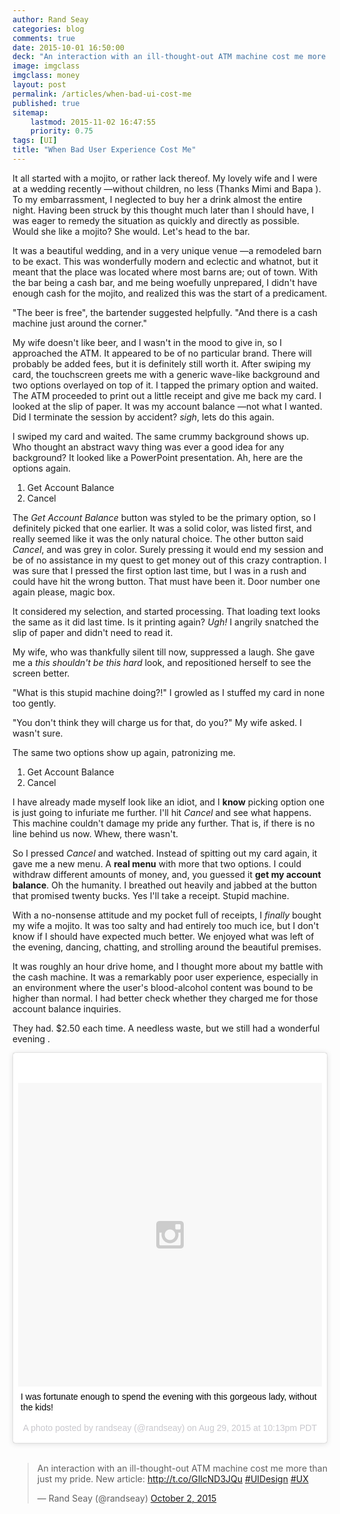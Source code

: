 ```yaml
---
author: Rand Seay
categories: blog
comments: true
date: 2015-10-01 16:50:00
deck: "An interaction with an ill-thought-out ATM machine cost me more than just my pride and composure."
image: imgclass
imgclass: money
layout: post
permalink: /articles/when-bad-ui-cost-me
published: true
sitemap:
    lastmod: 2015-11-02 16:47:55
    priority: 0.75
tags: [UI]
title: "When Bad User Experience Cost Me"
---
```


It all started with a mojito, or rather lack thereof. My lovely wife and I were at a wedding recently &mdash;without children, no less (Thanks Mimi and Bapa <i class='fa fa-smile-o'></i>). To my embarrassment, I neglected to buy her a drink almost the entire night<!--more-->. Having been struck by this thought much later than I should have, I was eager to remedy the situation as quickly and directly as possible. Would she like a mojito? She would. Let's head to the bar.

It was a beautiful wedding, and in a very unique venue &mdash;a remodeled barn to be exact. This was wonderfully modern and eclectic and whatnot, but it meant that the place was located where most barns are; out of town. With the bar being a cash bar, and me being woefully unprepared, I didn't have enough cash for the mojito, and realized this was the start of a predicament.

"The beer is free", the bartender suggested helpfully. "And there is a cash machine just around the corner."

My wife doesn't like beer, and I wasn't in the mood to give in, so I approached the ATM. It appeared to be of no particular brand. There will probably be added fees, but it is definitely still worth it. After swiping my card, the touchscreen greets me with a generic wave-like background and two options overlayed on top of it. I tapped the primary option and waited. The ATM proceeded to print out a little receipt and give me back my card. I looked at the slip of paper. It was my account balance &mdash;not what I wanted. Did I terminate the session by accident? *sigh*, lets do this again.

I swiped my card and waited. The same crummy background shows up. Who thought an abstract wavy thing was ever a good idea for any background? It looked like a PowerPoint presentation.  Ah, here are the options again.

1. Get Account Balance
1. Cancel

The *Get Account Balance* button was styled to be the primary option, so I definitely picked that one earlier. It was a solid color, was listed first, and really seemed like it was the only natural choice. The other button said *Cancel*, and was grey in color. Surely pressing it would end my session and be of no assistance in my quest to get money out of this crazy contraption. I was sure that I pressed the first option last time, but I was in a rush and could have hit the wrong button. That must have been it. Door number one again please, magic box.

It considered my selection, and started processing. That loading text looks the same as it did last time. Is it printing again? *Ugh!* I angrily snatched the slip of paper and didn't need to read it.

My wife, who was thankfully silent till now, suppressed a laugh. She gave me a *this shouldn't be this hard* look, and repositioned herself to see the screen better.

"What is this stupid machine doing?!" I growled as I stuffed my card in none too gently.

"You don't think they will charge us for that, do you?" My wife asked. I wasn't sure.

The same two options show up again, patronizing me.

1. Get Account Balance
1. Cancel

I have already made myself look like an idiot, and I **know** picking option one is just going to infuriate me further. I'll hit *Cancel* and see what happens. This machine couldn't damage my pride any further. That is, if there is no line behind us now. Whew, there wasn't.

So I pressed *Cancel* and watched. Instead of spitting out my card again, it gave me a new menu. A **real menu** with more that two options. I could withdraw different amounts of money, and, you guessed it **get my account balance**. Oh the humanity. I breathed out heavily and jabbed at the button that promised twenty bucks. Yes I'll take a receipt. Stupid machine.

With a no-nonsense attitude and my pocket full of receipts, I *finally* bought my wife a mojito. It was too salty and had entirely too much ice, but I don't know if I should have expected much better. We enjoyed what was left of the evening, dancing, chatting, and strolling around the beautiful premises.

It was roughly an hour drive home, and I thought more about my battle with the cash machine. It was a remarkably poor user experience, especially in an environment where the user's blood-alcohol content was bound to be higher than normal. I had better check whether they charged me for those account balance inquiries.

They had. $2.50 each time. A needless waste, but we still had a wonderful evening <i class="fa fa-smile-o"></i>.

<blockquote class="instagram-media" data-instgrm-captioned data-instgrm-version="5" style=" background:#FFF; border:0; border-radius:3px; box-shadow:0 0 1px 0 rgba(0,0,0,0.5),0 1px 10px 0 rgba(0,0,0,0.15); margin: 1px; max-width:658px; padding:0; width:99.375%; width:-webkit-calc(100% - 2px); width:calc(100% - 2px);"><div style="padding:8px;"> <div style=" background:#F8F8F8; line-height:0; margin-top:40px; padding:50.0% 0; text-align:center; width:100%;"> <div style=" background:url(data:image/png;base64,iVBORw0KGgoAAAANSUhEUgAAACwAAAAsCAMAAAApWqozAAAAGFBMVEUiIiI9PT0eHh4gIB4hIBkcHBwcHBwcHBydr+JQAAAACHRSTlMABA4YHyQsM5jtaMwAAADfSURBVDjL7ZVBEgMhCAQBAf//42xcNbpAqakcM0ftUmFAAIBE81IqBJdS3lS6zs3bIpB9WED3YYXFPmHRfT8sgyrCP1x8uEUxLMzNWElFOYCV6mHWWwMzdPEKHlhLw7NWJqkHc4uIZphavDzA2JPzUDsBZziNae2S6owH8xPmX8G7zzgKEOPUoYHvGz1TBCxMkd3kwNVbU0gKHkx+iZILf77IofhrY1nYFnB/lQPb79drWOyJVa/DAvg9B/rLB4cC+Nqgdz/TvBbBnr6GBReqn/nRmDgaQEej7WhonozjF+Y2I/fZou/qAAAAAElFTkSuQmCC); display:block; height:44px; margin:0 auto -44px; position:relative; top:-22px; width:44px;"></div></div> <p style=" margin:8px 0 0 0; padding:0 4px;"> <a href="https://instagram.com/p/6_tANTJXQf/" style=" color:#000; font-family:Arial,sans-serif; font-size:14px; font-style:normal; font-weight:normal; line-height:17px; text-decoration:none; word-wrap:break-word;" target="_blank">I was fortunate enough to spend the evening with this gorgeous lady, without the kids!</a></p> <p style=" color:#c9c8cd; font-family:Arial,sans-serif; font-size:14px; line-height:17px; margin-bottom:0; margin-top:8px; overflow:hidden; padding:8px 0 7px; text-align:center; text-overflow:ellipsis; white-space:nowrap;">A photo posted by randseay (@randseay) on <time style=" font-family:Arial,sans-serif; font-size:14px; line-height:17px;" datetime="2015-08-30T05:13:17+00:00">Aug 29, 2015 at 10:13pm PDT</time></p></div></blockquote>
<script async defer src="//platform.instagram.com/en_US/embeds.js"></script>
<br>

<blockquote class="twitter-tweet" lang="en"><p lang="en" dir="ltr">An interaction with an ill-thought-out ATM machine cost me more than just my pride. New article: <a href="http://t.co/GIlcND3JQu">http://t.co/GIlcND3JQu</a> <a href="https://twitter.com/hashtag/UIDesign?src=hash">#UIDesign</a> <a href="https://twitter.com/hashtag/UX?src=hash">#UX</a></p>&mdash; Rand Seay (@randseay) <a href="https://twitter.com/randseay/status/650069318424629248">October 2, 2015</a></blockquote>
<script async src="//platform.twitter.com/widgets.js" charset="utf-8"></script>

